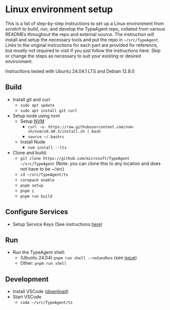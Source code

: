 # Linux environment setup

This is a list of step-by-step instructions to set up a Linux environment from _scratch_ to build, run, and develop the TypeAgent repo, collated from various READMEs throughout the repo and external source. The instruction will install and setup the necessary tools and put the repo in `~/src/TypeAgent`. Links to the original instructions for each part are provided for reference, but mostly not required to visit if you just follow the instructions here. Skip or change the steps as necessary to suit your existing or desired environment.

Instructions tested with Ubuntu 24.04.1 LTS and Debian 12.8.0

## Build

- Install git and curl
  - `sudo apt update`
  - `sudo apt install git curl`
- Setup node using nvm
  - Setup [NVM](https://github.com/nvm-sh/nvm)
    - `curl -o- https://raw.githubusercontent.com/nvm-sh/nvm/v0.40.3/install.sh | bash`
    - `source ~/.bashrc`
  - Install Node
    - `nvm install --lts`
- Clone and build:
  - `git clone https://github.com/microsoft/TypeAgent ~/src/TypeAgent` (Note: you can clone this to any location and does not have to be ~/src)
  - `cd ~/src/TypeAgent/ts`
  - `corepack enable`
  - `pnpm setup`
  - `pnpm i`
  - `pnpm run build`

## Configure Services

- Setup Service Keys (See instructions [here](./../../ts/README.md#service-keys))

## Run

- Run the TypeAgent shell:
  - (Ubuntu 24.04) `pnpm run shell --noSandbox` (see [issue](https://github.com/electron/electron/issues/18265))
  - Other: `pnpm run shell`

## Development

- Install VSCode ([download](https://code.visualstudio.com/download))
- Start VSCode
  - `code ~/src/TypeAgent/ts`
